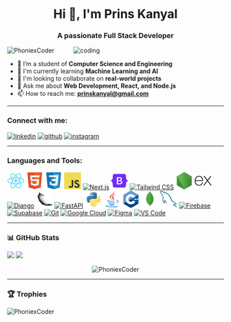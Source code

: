 <h1 align="center">Hi 👋, I'm Prins Kanyal</h1>
<h3 align="center">A passionate Full Stack Developer</h3>

<img align="right" alt="coding" width="350" src="https://user-images.githubusercontent.com/74038190/225813708-98b745f2-7d22-48cf-9150-083f1b00d6c9.gif">

<p align="left"> <img src="https://komarev.com/ghpvc/?username=PhoniexCoder&label=Profile%20views&color=0e75b6&style=flat" alt="PhoniexCoder" /> </p>

- 🔭 I’m a student of **Computer Science and Engineering**  
- 🌱 I'm currently learning **Machine Learning and AI**  
- 👯 I'm looking to collaborate on **real-world projects**  
- 💬 Ask me about **Web Development, React, and Node.js**  
- 📫 How to reach me: **prinskanyal@gmail.com**

---

<h3 align="left">Connect with me:</h3>
<p align="left">
  <a href="https://www.linkedin.com/in/prins-kanyal/" target="blank"><img align="center" src="https://raw.githubusercontent.com/rahuldkjain/github-profile-readme-generator/master/src/images/icons/Social/linked-in-alt.svg" alt="linkedin" height="30" width="40" /></a>
  <a href="https://github.com/PhoniexCoder" target="blank"><img align="center" src="https://raw.githubusercontent.com/rahuldkjain/github-profile-readme-generator/master/src/images/icons/Social/github.svg" alt="github" height="30" width="40" /></a>
  <a href="https://www.instagram.com/prince_kanyal07/" target="blank"><img align="center" src="https://raw.githubusercontent.com/rahuldkjain/github-profile-readme-generator/master/src/images/icons/Social/instagram.svg" alt="instagram" height="30" width="40" /></a>
</p>

---

<h3 align="left">Languages and Tools:</h3>
<p align="left">
<!-- (Same icons from your original version. Keep or update as needed.) -->
<a href="#"><img src="https://raw.githubusercontent.com/devicons/devicon/master/icons/react/react-original.svg" alt="React" width="40" height="40"/></a>
<a href="#"><img src="https://raw.githubusercontent.com/devicons/devicon/master/icons/html5/html5-original.svg" alt="HTML5" width="40" height="40"/></a>
<a href="#"><img src="https://raw.githubusercontent.com/devicons/devicon/master/icons/css3/css3-original.svg" alt="CSS3" width="40" height="40"/></a>
<a href="#"><img src="https://raw.githubusercontent.com/devicons/devicon/master/icons/javascript/javascript-original.svg" alt="JavaScript" width="40" height="40"/></a>
<a href="#"><img src="https://cdn.worldvectorlogo.com/logos/nextjs-2.svg" alt="Next.js" width="40" height="40"/></a>
<a href="#"><img src="https://raw.githubusercontent.com/devicons/devicon/master/icons/bootstrap/bootstrap-plain.svg" alt="Bootstrap" width="40" height="40"/></a>
<a href="#"><img src="https://www.vectorlogo.zone/logos/tailwindcss/tailwindcss-icon.svg" alt="Tailwind CSS" width="40" height="40"/></a>
<a href="#"><img src="https://raw.githubusercontent.com/devicons/devicon/master/icons/nodejs/nodejs-original.svg" alt="Node.js" width="40" height="40"/></a>
<a href="#"><img src="https://raw.githubusercontent.com/devicons/devicon/master/icons/express/express-original.svg" alt="Express.js" width="40" height="40"/></a>
<a href="#"><img src="https://cdn.worldvectorlogo.com/logos/django.svg" alt="Django" width="40" height="40"/></a>
<a href="#"><img src="https://raw.githubusercontent.com/devicons/devicon/master/icons/flask/flask-original.svg" alt="Flask" width="40" height="40"/></a>
<a href="#"><img src="https://fastapi.tiangolo.com/img/logo-margin/logo-teal.png" alt="FastAPI" width="40" height="40"/></a>
<a href="#"><img src="https://raw.githubusercontent.com/devicons/devicon/master/icons/python/python-original.svg" alt="Python" width="40" height="40"/></a>
<a href="#"><img src="https://raw.githubusercontent.com/devicons/devicon/master/icons/java/java-original.svg" alt="Java" width="40" height="40"/></a>
<a href="#"><img src="https://raw.githubusercontent.com/devicons/devicon/master/icons/cplusplus/cplusplus-original.svg" alt="C++" width="40" height="40"/></a>
<a href="#"><img src="https://raw.githubusercontent.com/devicons/devicon/master/icons/mongodb/mongodb-original.svg" alt="MongoDB" width="40" height="40"/></a>
<a href="#"><img src="https://raw.githubusercontent.com/devicons/devicon/master/icons/mysql/mysql-original.svg" alt="MySQL" width="40" height="40"/></a>
<a href="#"><img src="https://www.vectorlogo.zone/logos/firebase/firebase-icon.svg" alt="Firebase" width="40" height="40"/></a>
<a href="#"><img src="https://www.vectorlogo.zone/logos/supabase/supabase-icon.svg" alt="Supabase" width="40" height="40"/></a>
<a href="#"><img src="https://www.vectorlogo.zone/logos/git-scm/git-scm-icon.svg" alt="Git" width="40" height="40"/></a>
<a href="#"><img src="https://www.vectorlogo.zone/logos/google_cloud/google_cloud-icon.svg" alt="Google Cloud" width="40" height="40"/></a>
<a href="#"><img src="https://www.vectorlogo.zone/logos/figma/figma-icon.svg" alt="Figma" width="40" height="40"/></a>
<a href="#"><img src="https://www.vectorlogo.zone/logos/visualstudio_code/visualstudio_code-icon.svg" alt="VS Code" width="40" height="40"/></a>
</p>

---

### 📊 GitHub Stats

<p>
  <img width="48%" src="https://github-readme-stats.vercel.app/api?username=PhoniexCoder&show_icons=true&locale=en" />
  <img width="48%" src="https://github-readme-stats.vercel.app/api/top-langs?username=PhoniexCoder&show_icons=true&locale=en&layout=compact" />
</p>

<p align="center">
  <img src="https://github-readme-streak-stats.herokuapp.com/?user=PhoniexCoder&" alt="PhoniexCoder" />
</p>

---

### 🏆 Trophies

<p align="left">
  <img src="https://github-profile-trophy.vercel.app/?username=PhoniexCoder" alt="PhoniexCoder" />
</p>
